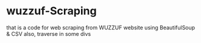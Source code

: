 # wuzzuf-Scraping
that is a code for web scraping from WUZZUF website
using BeautifulSoup & CSV 
also, traverse in some divs
